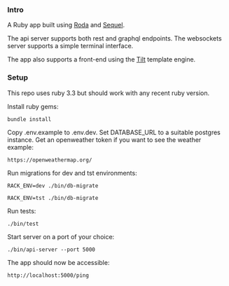 ### Intro

A Ruby app built using [Roda](https://github.com/jeremyevans/roda) and [Sequel](https://github.com/jeremyevans/sequel).

The api server supports both rest and graphql endpoints.  The websockets server supports a simple terminal interface.

The app also supports a front-end using the [Tilt](https://github.com/rtomayko/tilt) template engine.

### Setup

This repo uses ruby 3.3 but should work with any recent ruby version.

Install ruby gems:

```
bundle install
```

Copy .env.example to .env.dev. Set DATABASE_URL to a suitable postgres instance.  Get an openweather token if you want to see the weather example:

```
https://openweathermap.org/
```

Run migrations for dev and tst environments:

```
RACK_ENV=dev ./bin/db-migrate

RACK_ENV=tst ./bin/db-migrate
```

Run tests:

```
./bin/test
```

Start server on a port of your choice:

```
./bin/api-server --port 5000
```

The app should now be accessible:

```
http://localhost:5000/ping
```





